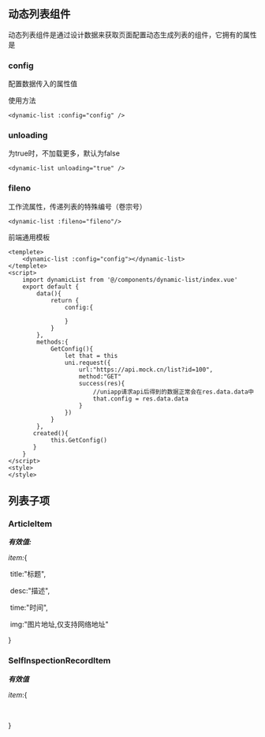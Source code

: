 ## 动态列表组件

动态列表组件是通过设计数据来获取页面配置动态生成列表的组件，它拥有的属性是

### config

配置数据传入的属性值

使用方法

```vue
<dynamic-list :config="config" />
```

### unloading

为true时，不加载更多，默认为false

```vue
<dynamic-list unloading="true" />
```

### fileno

工作流属性，传递列表的特殊编号（卷宗号）

```vue
<dynamic-list :fileno="fileno"/>
```

前端通用模板

```vue
<templete>
    <dynamic-list :config="config"></dynamic-list>
</templete>
<script>
    import dynamicList from '@/components/dynamic-list/index.vue'
    export default {
		data(){
			return {
                config:{
                    
                }
            }
        },
        methods:{
            GetConfig(){
                let that = this
                uni.request({
                    url:"https://api.mock.cn/list?id=100",
                   	method:"GET"
                    success(res){
                    	//uniapp请求api后得到的数据正常会在res.data.data中
                        that.config = res.data.data
                    }
                })
            }
        },
       created(){
       		this.GetConfig()
       }
    }
</script>
<style>
</style>
```



## 列表子项

### ArticleItem

***有效值:***

*item:*{

​	title:"标题",

​	desc:"描述",

​	time:"时间",

​	img:"图片地址,仅支持网络地址"

}

### SelfInspectionRecordItem

***有效值***

*item*:{

​	

}

